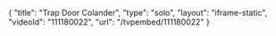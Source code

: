 {
    "title": "Trap Door Colander",
    "type": "solo",
    "layout": "iframe-static",
    "videoId": "111180022",
    "url": "\/tvpembed\/111180022"
}
